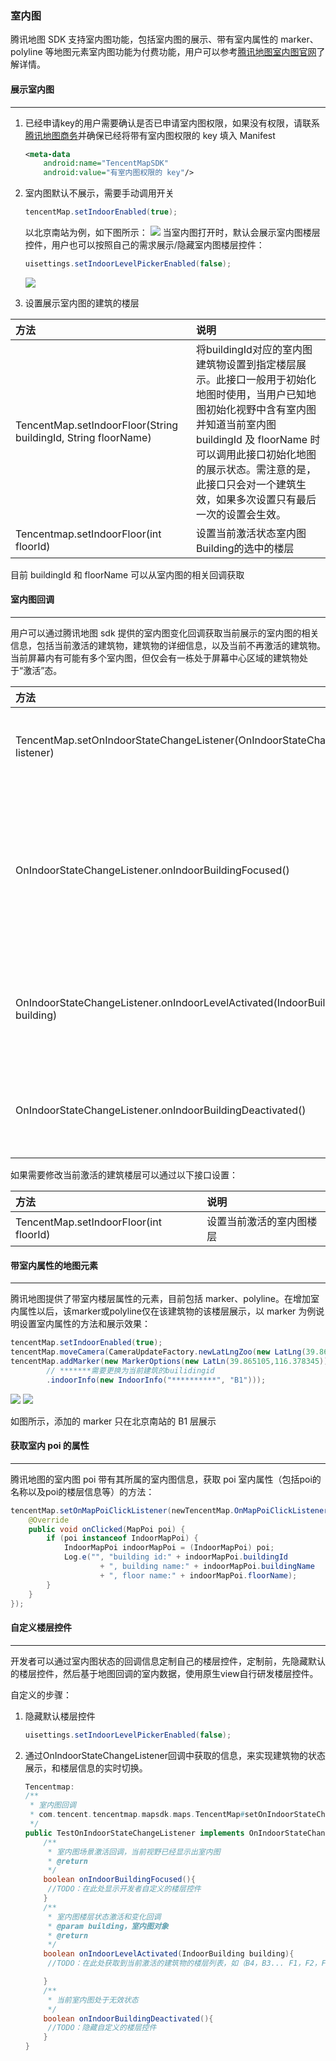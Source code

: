 ### 室内图

腾讯地图 SDK 支持室内图功能，包括室内图的展示、带有室内属性的 marker、polyline 等地图元素室内图功能为付费功能，用户可以参考[腾讯地图室内图官网](https://lbs.qq.com/lbsindoor/home/index.html)了解详情。

#### 展示室内图
----

1. 已经申请key的用户需要确认是否已申请室内图权限，如果没有权限，请联系[腾讯地图商务](https://lbs.qq.com/contractus.html)并确保已经将带有室内图权限的 key 填入 Manifest

    ```xml
    <meta-data
        android:name="TencentMapSDK"
        android:value="有室内图权限的 key"/>
    ```

2. 室内图默认不展示，需要手动调用开关

    ```java
    tencentMap.setIndoorEnabled(true);
    ```

    以北京南站为例，如下图所示：
    ![](/indoor_map/images/beijing_nan.png)
    当室内图打开时，默认会展示室内图楼层控件，用户也可以按照自己的需求展示/隐藏室内图楼层控件：

    ```java
    uisettings.setIndoorLevelPickerEnabled(false);
    ```

    ![](/indoor_map/images/beijing_nan_without_controller.png)

3. 设置展示室内图的建筑的楼层

| 方法 | 说明 |
| :--- | :--- |
| TencentMap.setIndoorFloor\(String buildingId, String floorName\) | 将buildingId对应的室内图建筑物设置到指定楼层展示。此接口一般用于初始化地图时使用，当用户已知地图初始化视野中含有室内图并知道当前室内图 buildingId 及 floorName 时可以调用此接口初始化地图的展示状态。需注意的是，此接口只会对一个建筑生效，如果多次设置只有最后一次的设置会生效。 |
| Tencentmap.setIndoorFloor\(int floorId\) | 设置当前激活状态室内图Building的选中的楼层 |

目前 buildingId 和 floorName 可以从室内图的相关回调获取

#### 室内图回调
----

用户可以通过腾讯地图 sdk 提供的室内图变化回调获取当前展示的室内图的相关信息，包括当前激活的建筑物，建筑物的详细信息，以及当前不再激活的建筑物。当前屏幕内有可能有多个室内图，但仅会有一栋处于屏幕中心区域的建筑物处于“激活”态。

| 方法 | 说明 |
| :--- | :--- |
| TencentMap.setOnIndoorStateChangeListener\(OnIndoorStateChangeListener listener\) | 设置室内图状态回调 |
| OnIndoorStateChangeListener.onIndoorBuildingFocused\(\) | 室内图场景激活回调，当前视野已经显示出室内图 |
| OnIndoorStateChangeListener.onIndoorLevelActivated\(IndoorBuilding building\) | 室内图楼层状态激活和变化回调 |
| OnIndoorStateChangeListener.onIndoorBuildingDeactivated\(\) | 当前室内图处于无效状态 |

如果需要修改当前激活的建筑楼层可以通过以下接口设置：

| 方法 | 说明 |
| :--- | :--- |
| TencentMap.setIndoorFloor\(int floorId\) | 设置当前激活的室内图楼层 |



#### 带室内属性的地图元素
----

腾讯地图提供了带室内楼层属性的元素，目前包括 marker、polyline。在增加室内属性以后，该marker或polyline仅在该建筑物的该楼层展示，以 marker 为例说明设置室内属性的方法和展示效果：

```java
tencentMap.setIndoorEnabled(true);
tencentMap.moveCamera(CameraUpdateFactory.newLatLngZoo(new LatLng(39.865105,116.378345), 18));
tencentMap.addMarker(new MarkerOptions(new LatLn(39.865105,116.378345))
        // *******需要更换为当前建筑的builidingid
        .indoorInfo(new IndoorInfo("**********", "B1")));
```
![](/indoor_map/images/marker.png)
![](/indoor_map/images/no_marker.png)

如图所示，添加的 marker 只在北京南站的 B1 层展示

#### 获取室内 poi 的属性
----

腾讯地图的室内图 poi 带有其所属的室内图信息，获取 poi 室内属性（包括poi的名称以及poi的楼层信息等）的方法：

```java
tencentMap.setOnMapPoiClickListener(newTencentMap.OnMapPoiClickListener() {
    @Override
    public void onClicked(MapPoi poi) {
        if (poi instanceof IndoorMapPoi) {
            IndoorMapPoi indoorMapPoi = (IndoorMapPoi) poi;
            Log.e("", "building id:" + indoorMapPoi.buildingId
                    + ", building name:" + indoorMapPoi.buildingName
                    + ", floor name:" + indoorMapPoi.floorName);
        }
    }
});
```

#### 自定义楼层控件
----

开发者可以通过室内图状态的回调信息定制自己的楼层控件，定制前，先隐藏默认的楼层控件，然后基于地图回调的室内数据，使用原生view自行研发楼层控件。

自定义的步骤：

1. 隐藏默认楼层控件

   ```java
   uisettings.setIndoorLevelPickerEnabled(false);
   ```

2. 通过OnIndoorStateChangeListener回调中获取的信息，来实现建筑物的状态展示，和楼层信息的实时切换。

   ```java
   Tencentmap:
   /**
    * 室内图回调
    * com.tencent.tencentmap.mapsdk.maps.TencentMap#setOnIndoorStateChangeListener(OnIndoorStateChangeListener listener)}
    */
   public TestOnIndoorStateChangeListener implements OnIndoorStateChangeListener{
       /**
        * 室内图场景激活回调，当前视野已经显示出室内图
        * @return
        */
       boolean onIndoorBuildingFocused(){
       	//TODO：在此处显示开发者自定义的楼层控件
       }
       /**
        * 室内图楼层状态激活和变化回调
        * @param building，室内图对象
        * @return
        */
       boolean onIndoorLevelActivated(IndoorBuilding building){
       	//TODO：在此处获取到当前激活的建筑物的楼层列表，如（B4，B3... F1，F2，F3）以及当前激活的楼层,根据以上信息填充楼层控件的数据

       }
       /**
        * 当前室内图处于无效状态
        */
       boolean onIndoorBuildingDeactivated(){
       	//TODO：隐藏自定义的楼层控件
       }
   }
   ```